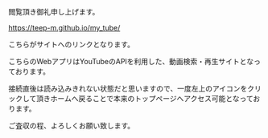 閲覧頂き御礼申し上げます。

https://teep-m.github.io/my_tube/

こちらがサイトへのリンクとなります。

こちらのWebアプリはYouTubeのAPIを利用した、動画検索・再生サイトとなっております。

接続直後は読み込みきれない状態だと思いますので、一度左上のアイコンをクリックして頂きホームへ戻ることで本来のトップページへアクセス可能となっております。


ご査収の程、よろしくお願い致します。
